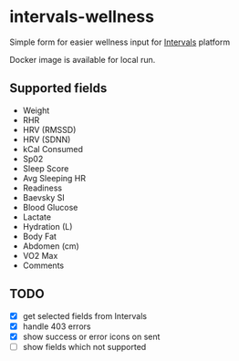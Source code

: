 # intervals-wellness

Simple form for easier wellness input for [Intervals](https://intervals.icu/) platform

Docker image is available for local run.

## Supported fields

* Weight
* RHR
* HRV (RMSSD)
* HRV (SDNN)
* kCal Consumed
* Sp02
* Sleep Score
* Avg Sleeping HR
* Readiness
* Baevsky SI
* Blood Glucose
* Lactate
* Hydration (L)
* Body Fat
* Abdomen (cm)
* VO2 Max
* Comments

## TODO

* [x] get selected fields from Intervals
* [x] handle 403 errors
* [x] show success or error icons on sent
* [ ] show fields which not supported
